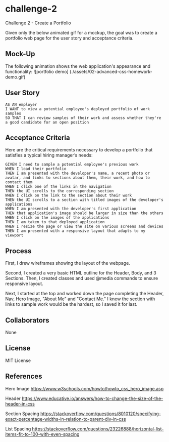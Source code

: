 # challenge-2
Challenge 2 - Create a Portfolio

Given only the below animated gif for a mockup, the goal was to create a portfolio web page for the user story and acceptance criteria. 

## Mock-Up

The following animation shows the web application's appearance and functionality:
![portfolio demo] (./assets/02-advanced-css-homework-demo.gif)


## User Story

```
AS AN employer
I WANT to view a potential employee's deployed portfolio of work samples
SO THAT I can review samples of their work and assess whether they're a good candidate for an open position
```
## Acceptance Criteria

Here are the critical requirements necessary to develop a portfolio that satisfies a typical hiring manager’s needs:

```
GIVEN I need to sample a potential employee's previous work
WHEN I load their portfolio
THEN I am presented with the developer's name, a recent photo or avatar, and links to sections about them, their work, and how to contact them
WHEN I click one of the links in the navigation
THEN the UI scrolls to the corresponding section
WHEN I click on the link to the section about their work
THEN the UI scrolls to a section with titled images of the developer's applications
WHEN I am presented with the developer's first application
THEN that application's image should be larger in size than the others
WHEN I click on the images of the applications
THEN I am taken to that deployed application
WHEN I resize the page or view the site on various screens and devices
THEN I am presented with a responsive layout that adapts to my viewport
```

## Process

First, I drew wireframes showing the layout of the webpage. 

Second, I created a very basic HTML outline for the Header, Body, and 3 Sections. Then, I created classes and used @media commands to ensure responsive layout. 

Next, I started at the top and worked down the page completing the Header, Nav, Hero Image, "About Me" and "Contact Me." I knew the section with links to sample work would be the hardest, so I saved it for last. 

## Collaborators
None

## License
MIT License

## References

Hero Image
https://www.w3schools.com/howto/howto_css_hero_image.asp

Header 
https://www.educative.io/answers/how-to-change-the-size-of-the-header-in-css

Section Spacing
https://stackoverflow.com/questions/8010120/specifying-exact-percentage-widths-in-relation-to-parent-div-in-css

List Spacing
https://stackoverflow.com/questions/23226888/horizontal-list-items-fit-to-100-with-even-spacing